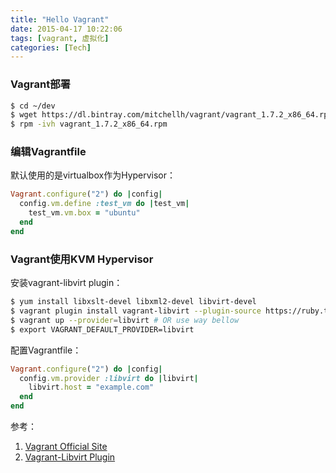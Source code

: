```yaml
---
title: "Hello Vagrant"
date: 2015-04-17 10:22:06
tags: [vagrant, 虚拟化]
categories: [Tech]
---
```


### Vagrant部署

```bash
$ cd ~/dev
$ wget https://dl.bintray.com/mitchellh/vagrant/vagrant_1.7.2_x86_64.rpm
$ rpm -ivh vagrant_1.7.2_x86_64.rpm
```

### 编辑Vagrantfile
默认使用的是virtualbox作为Hypervisor：

```ruby
Vagrant.configure("2") do |config|
  config.vm.define :test_vm do |test_vm|
    test_vm.vm.box = "ubuntu"
  end
end
```


### Vagrant使用KVM Hypervisor
安装vagrant-libvirt plugin：

```bash
$ yum install libxslt-devel libxml2-devel libvirt-devel
$ vagrant plugin install vagrant-libvirt --plugin-source https://ruby.taobao.org/
$ vagrant up --provider=libvirt # OR use way bellow
$ export VAGRANT_DEFAULT_PROVIDER=libvirt
```
配置Vagrantfile：

```ruby
Vagrant.configure("2") do |config|
  config.vm.provider :libvirt do |libvirt|
    libvirt.host = "example.com"
  end
end
```

参考：

1. [Vagrant Official Site][vagrant2]
2. [Vagrant-Libvirt Plugin][vagrant1]

[vagrant1]: https://github.com/pradels/vagrant-libvirt/ "Vagrant-Libvirt"
[vagrant2]: https://docs.vagrantup.com/v2/ "Vagrant Official Site"
